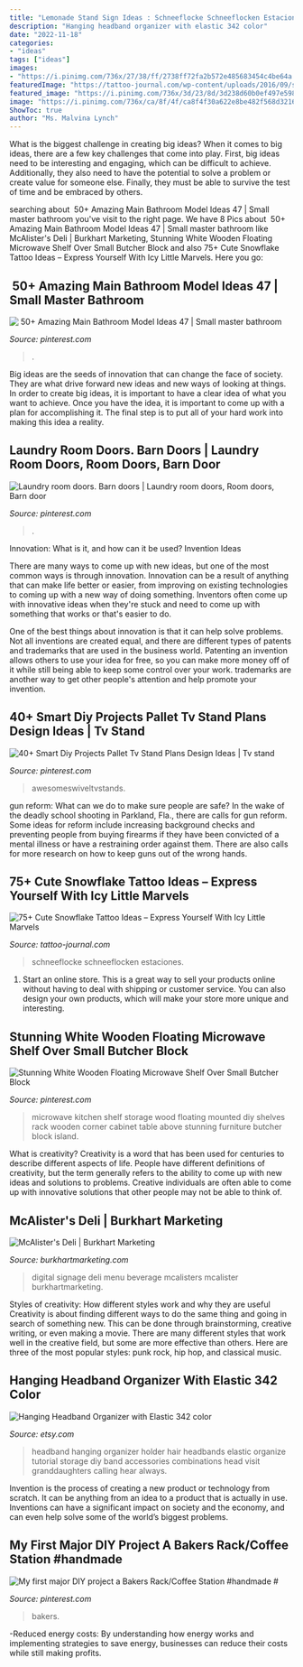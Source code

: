 ```yaml
---
title: "Lemonade Stand Sign Ideas : Schneeflocke Schneeflocken Estaciones"
description: "Hanging headband organizer with elastic 342 color"
date: "2022-11-18"
categories:
- "ideas"
tags: ["ideas"]
images:
- "https://i.pinimg.com/736x/27/38/ff/2738ff72fa2b572e485683454c4be64a.jpg"
featuredImage: "https://tattoo-journal.com/wp-content/uploads/2016/09/snowflake-tattoo46.jpg"
featured_image: "https://i.pinimg.com/736x/3d/23/8d/3d238d60b0ef497e598add8f6554129d--microwave-storage-microwave-cart.jpg"
image: "https://i.pinimg.com/736x/ca/8f/4f/ca8f4f30a622e8be482f568d3216f84b.jpg"
ShowToc: true
author: "Ms. Malvina Lynch"
---
```



What is the biggest challenge in creating big ideas?
When it comes to big ideas, there are a few key challenges that come into play. First, big ideas need to be interesting and engaging, which can be difficult to achieve. Additionally, they also need to have the potential to solve a problem or create value for someone else. Finally, they must be able to survive the test of time and be embraced by others.

	

		
searching about ️ 50+ Amazing Main Bathroom Model Ideas 47 | Small master bathroom you've visit to the right page. We have 8 Pics about ️ 50+ Amazing Main Bathroom Model Ideas 47 | Small master bathroom like McAlister&#039;s Deli | Burkhart Marketing, Stunning White Wooden Floating Microwave Shelf Over Small Butcher Block and also 75+ Cute Snowflake Tattoo Ideas – Express Yourself With Icy Little Marvels. Here you go:
		
    
## ️ 50+ Amazing Main Bathroom Model Ideas 47 | Small Master Bathroom

<img loading=lazy src="https://i.pinimg.com/736x/98/a2/1a/98a21a4d6c58a1383a1e391acf1be9e6.jpg" onerror="this.onerror=null;this.src='https://tse3.mm.bing.net/th?id=OIP.NcvYKYH4jVE2LUbmF-iQ6QHaJ3&amp;pid=15.1';" alt="️ 50+ Amazing Main Bathroom Model Ideas 47 | Small master bathroom">

_Source: pinterest.com_

>. 

	

Big ideas are the seeds of innovation that can change the face of society. They are what drive forward new ideas and new ways of looking at things. In order to create big ideas, it is important to have a clear idea of what you want to achieve. Once you have the idea, it is important to come up with a plan for accomplishing it. The final step is to put all of your hard work into making this idea a reality.

    
## Laundry Room Doors. Barn Doors | Laundry Room Doors, Room Doors, Barn Door

<img loading=lazy src="https://i.pinimg.com/736x/3c/17/23/3c17235d4cb41907b4c63c94d678b32e.jpg" onerror="this.onerror=null;this.src='https://tse3.mm.bing.net/th?id=OIP.WjQVO-obx9R6X-Y6T8arSAHaNK&amp;pid=15.1';" alt="Laundry room doors. Barn doors | Laundry room doors, Room doors, Barn door">

_Source: pinterest.com_

>. 

	

Innovation: What is it, and how can it be used?
Invention Ideas

There are many ways to come up with new ideas, but one of the most common ways is through innovation. Innovation can be a result of anything that can make life better or easier, from improving on existing technologies to coming up with a new way of doing something. Inventors often come up with innovative ideas when they're stuck and need to come up with something that works or that's easier to do.

One of the best things about innovation is that it can help solve problems. Not all inventions are created equal, and there are different types of patents and trademarks that are used in the business world. Patenting an invention allows others to use your idea for free, so you can make more money off of it while still being able to keep some control over your work. trademarks are another way to get other people's attention and help promote your invention.

    
## 40+ Smart Diy Projects Pallet Tv Stand Plans Design Ideas | Tv Stand

<img loading=lazy src="https://i.pinimg.com/736x/ca/8f/4f/ca8f4f30a622e8be482f568d3216f84b.jpg" onerror="this.onerror=null;this.src='https://tse3.mm.bing.net/th?id=OIP.bcUrELObzlvBxVhyuVwZCQHaHT&amp;pid=15.1';" alt="40+ Smart Diy Projects Pallet Tv Stand Plans Design Ideas | Tv stand">

_Source: pinterest.com_

>awesomeswiveltvstands. 

	

gun reform: What can we do to make sure people are safe?
In the wake of the deadly school shooting in Parkland, Fla., there are calls for gun reform. Some ideas for reform include increasing background checks and preventing people from buying firearms if they have been convicted of a mental illness or have a restraining order against them. There are also calls for more research on how to keep guns out of the wrong hands.

    
## 75+ Cute Snowflake Tattoo Ideas – Express Yourself With Icy Little Marvels

<img loading=lazy src="https://tattoo-journal.com/wp-content/uploads/2016/09/snowflake-tattoo46.jpg" onerror="this.onerror=null;this.src='https://tse3.mm.bing.net/th?id=OIP.x-Sd-FU4rqj6nBlNAHe08QHaHa&amp;pid=15.1';" alt="75+ Cute Snowflake Tattoo Ideas – Express Yourself With Icy Little Marvels">

_Source: tattoo-journal.com_

>schneeflocke schneeflocken estaciones. 

	

1. Start an online store. This is a great way to sell your products online without having to deal with shipping or customer service. You can also design your own products, which will make your store more unique and interesting.

    
## Stunning White Wooden Floating Microwave Shelf Over Small Butcher Block

<img loading=lazy src="https://i.pinimg.com/736x/3d/23/8d/3d238d60b0ef497e598add8f6554129d--microwave-storage-microwave-cart.jpg" onerror="this.onerror=null;this.src='https://tse2.mm.bing.net/th?id=OIP.eUv56GkX7V85IF_1weqJiQHaLC&amp;pid=15.1';" alt="Stunning White Wooden Floating Microwave Shelf Over Small Butcher Block">

_Source: pinterest.com_

>microwave kitchen shelf storage wood floating mounted diy shelves rack wooden corner cabinet table above stunning furniture butcher block island. 

	

What is creativity?
Creativity is a word that has been used for centuries to describe different aspects of life. People have different definitions of creativity, but the term generally refers to the ability to come up with new ideas and solutions to problems. Creative individuals are often able to come up with innovative solutions that other people may not be able to think of.

    
## McAlister&#039;s Deli | Burkhart Marketing

<img loading=lazy src="https://burkhartmarketing.com/assets/uploads/Food_Beverage_McAlisters_Digital-Signage_Menu_Board.jpg" onerror="this.onerror=null;this.src='https://tse2.mm.bing.net/th?id=OIP.6wVCVn5UtCVZFVJa57rsXAHaEo&amp;pid=15.1';" alt="McAlister&#039;s Deli | Burkhart Marketing">

_Source: burkhartmarketing.com_

>digital signage deli menu beverage mcalisters mcalister burkhartmarketing. 

	

Styles of creativity: How different styles work and why they are useful
Creativity is about finding different ways to do the same thing and going in search of something new. This can be done through brainstorming, creative writing, or even making a movie. There are many different styles that work well in the creative field, but some are more effective than others. Here are three of the most popular styles: punk rock, hip hop, and classical music.

    
## Hanging Headband Organizer With Elastic 342 Color

<img loading=lazy src="https://img1.etsystatic.com/005/2/6778291/il_570xN.368001625_vo8p.jpg" onerror="this.onerror=null;this.src='https://tse1.mm.bing.net/th?id=OIP.kOhqYpQ7pz2fjBZfTU7VgQHaO0&amp;pid=15.1';" alt="Hanging Headband Organizer with Elastic 342 color">

_Source: etsy.com_

>headband hanging organizer holder hair headbands elastic organize tutorial storage diy band accessories combinations head visit granddaughters calling hear always. 

	

Invention is the process of creating a new product or technology from scratch. It can be anything from an idea to a product that is actually in use. Inventions can have a significant impact on society and the economy, and can even help solve some of the world’s biggest problems.

    
## My First Major DIY Project A Bakers Rack/Coffee Station #handmade #

<img loading=lazy src="https://i.pinimg.com/736x/27/38/ff/2738ff72fa2b572e485683454c4be64a.jpg" onerror="this.onerror=null;this.src='https://tse2.mm.bing.net/th?id=OIP.lfPwDIRVaixXpaMj7mpoEgHaJ3&amp;pid=15.1';" alt="My first major DIY project a Bakers Rack/Coffee Station #handmade #">

_Source: pinterest.com_

>bakers. 

	

-Reduced energy costs: By understanding how energy works and implementing strategies to save energy, businesses can reduce their costs while still making profits.

